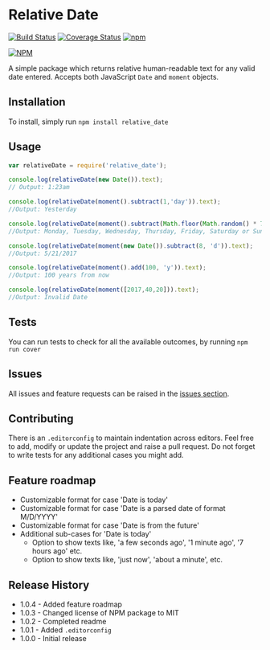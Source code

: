 # Relative Date

[![Build Status](https://travis-ci.org/samrith-s/relative_date.svg?branch=master)](https://travis-ci.org/samrith-s/relative_date) [![Coverage Status](https://coveralls.io/repos/github/samrith-s/relative_date/badge.svg)](https://coveralls.io/github/samrith-s/relative_date) [![npm](https://img.shields.io/npm/v/npm.svg)]()

[![NPM](https://nodei.co/npm/relative_date.png?downloads=true&downloadRank=true&stars=true)](https://nodei.co/npm/relative_date/)

A simple package which returns relative human-readable text for any valid date entered. Accepts both JavaScript `Date` and `moment` objects.

## Installation

To install, simply run `npm install relative_date`

## Usage

```javascript
var relativeDate = require('relative_date');

console.log(relativeDate(new Date()).text);
// Output: 1:23am

console.log(relativeDate(moment().subtract(1,'day')).text);
//Output: Yesterday

console.log(relativeDate(moment().subtract(Math.floor(Math.random() * 7) + 1, 'd')).text);
//Output: Monday, Tuesday, Wednesday, Thursday, Friday, Saturday or Sunday

console.log(relativeDate(moment(new Date()).subtract(8, 'd')).text);
//Output: 5/21/2017

console.log(relativeDate(moment().add(100, 'y')).text);
//Output: 100 years from now

console.log(relativeDate(moment([2017,40,20])).text);
//Output: Invalid Date
```

## Tests
You can run tests to check for all the available outcomes, by running `npm run cover`

## Issues
All issues and feature requests can be raised in the [issues section](https://github.com/samrith-s/relative_date/issues).

## Contributing
There is an `.editorconfig` to maintain indentation across editors. Feel free to add, modify or update the project and raise a pull request. Do not forget to write tests for any additional cases you might add.

## Feature roadmap
- Customizable format for case 'Date is today'
- Customizable format for case 'Date is a parsed date of format M/D/YYYY'
- Customizable format for case 'Date is from the future'
- Additional sub-cases for 'Date is today'
    - Option to show texts like, 'a few seconds ago', '1 minute ago', '7 hours ago' etc.
    - Option to show texts like, 'just now', 'about a minute', etc.

## Release History
- 1.0.4 - Added feature roadmap
- 1.0.3 - Changed license of NPM package to MIT
- 1.0.2 - Completed readme
- 1.0.1 - Added `.editorconfig`
- 1.0.0 - Initial release
